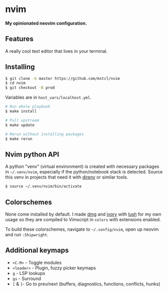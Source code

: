 # nvim

**My opinionated neovim configuration.**

## Features

A really cool text editor that lives in your terminal.

## Installing

```sh
$ git clone -b master https://github.com/mstcl/nvim
$ cd nvim
$ git checkout -B prod
```

Variables are in `host_vars/localhost.yml`.

```sh
# Run whole playbook
$ make install

# Pull upstream
$ make update

# Rerun without installing packages
$ make rerun
```

## Nvim python API

A python "venv" (virtual environment) is created with necessary packages in
`~/.venv/nvim`, especially if the python/notebook stack is detected. Source
this venv in projects that need it with
[direnv](https://github.com/direnv/direnv) or similar tools.

```bash
$ source ~/.venv/nvim/bin/activate
```

## Colorschemes

None come installed by default. I made [dmg](https://github.com/mstcl/dmg) and
[ivory](https://github.com/mstcl/ivory) with
[lush](https://github.com/rktjmp/lush.nvim) for my own usage so they are
compiled to Vimscript in `colors` with extensions enabled.

To build these colorschemes, navigate to `~/.config/nvim`, open up neovim and
run `:Shipwright`.

## Additional keymaps

- `<C-M>` - Toggle modules
- `<leader>` - Plugin, fuzzy picker keymaps
- `g` - LSP lookups
- `gs` - Surround
- `[` & `]`- Go to prev/next (buffers, diagnostics, functions, conflicts, hunks)
